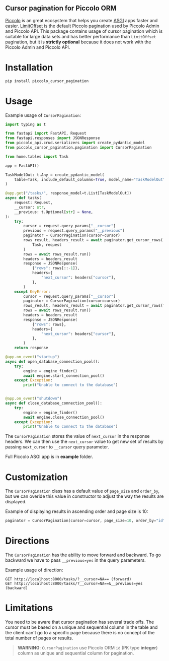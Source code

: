 ## Cursor pagination for Piccolo ORM

[Piccolo](https://github.com/piccolo-orm) is an great ecosystem that helps you create [ASGI](https://asgi.readthedocs.io/en/latest/) apps faster and easier. [LimitOffset](https://piccolo-api.readthedocs.io/en/latest/crud/piccolo_crud.html#pagination) is the default Piccolo pagination used by Piccolo Admin and Piccolo API. This package contains usage of cursor pagination which is suitable for large data sets and has better performance than ``LimitOffset`` pagination,
but it is **strictly optional** because it does not work with the Piccolo Admin and Piccolo API.

# Installation 

```bash
pip install piccolo_cursor_pagination
```
# Usage

Example usage of ``CursorPagination``:

```python
import typing as t

from fastapi import FastAPI, Request
from fastapi.responses import JSONResponse
from piccolo_api.crud.serializers import create_pydantic_model
from piccolo_cursor_pagination.pagination import CursorPagination

from home.tables import Task

app = FastAPI()

TaskModelOut: t.Any = create_pydantic_model(
    table=Task, include_default_columns=True, model_name="TaskModelOut"
)

@app.get("/tasks/", response_model=t.List[TaskModelOut])
async def tasks(
    request: Request,
    __cursor: str,
    __previous: t.Optional[str] = None,
):
    try:
        cursor = request.query_params["__cursor"]
        previous = request.query_params["__previous"]
        paginator = CursorPagination(cursor=cursor)
        rows_result, headers_result = await paginator.get_cursor_rows(
            Task, request
        )
        rows = await rows_result.run()
        headers = headers_result
        response = JSONResponse(
            {"rows": rows[::-1]},
            headers={
                "next_cursor": headers["cursor"],
            },
        )
    except KeyError:
        cursor = request.query_params["__cursor"]
        paginator = CursorPagination(cursor=cursor)
        rows_result, headers_result = await paginator.get_cursor_rows(Task, request)
        rows = await rows_result.run()
        headers = headers_result
        response = JSONResponse(
            {"rows": rows},
            headers={
                "next_cursor": headers["cursor"],
            },
        )
    return response

@app.on_event("startup")
async def open_database_connection_pool():
    try:
        engine = engine_finder()
        await engine.start_connection_pool()
    except Exception:
        print("Unable to connect to the database")


@app.on_event("shutdown")
async def close_database_connection_pool():
    try:
        engine = engine_finder()
        await engine.close_connection_pool()
    except Exception:
        print("Unable to connect to the database")
```
The ``CursorPagination`` stores the value of ``next_cursor`` in the response headers. 
We can then use the ``next_cursor`` value to get new set of results by passing 
``next_cursor`` to ``__cursor`` query parameter.

Full Piccolo ASGI app is in **example** folder.

# Customization

The ``CursorPagination`` class has a default value of ``page_size`` and ``order_by``, 
but we can overide this value in constructor to adjust the way the results are displayed.

Example of displaying results in ascending order and page size is 10:

```python
paginator = CursorPagination(cursor=cursor, page_size=10, order_by="id")
```

# Directions

The ``CursorPagination`` has the ability to move forward and backward. 
To go backward we have to pass ``__previous=yes`` in the query parameters.

Example usage of direction:

```
GET http://localhost:8000/tasks/?__cursor=NA== (forward)
GET http://localhost:8000/tasks/?__cursor=NA==&__previous=yes (backward)
```

# Limitations

You need to be aware that cursor pagination has several trade offs. The cursor must be based on a unique and sequential column in the table and the client can't go to a specific page because there is no concept of the total number of pages or results.

> **WARNING**: ``CursorPagination`` use Piccolo ORM ``id`` (PK type **integer**) column as unique and sequential column for pagination.